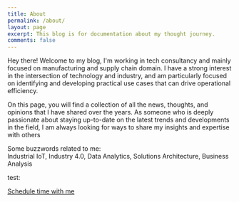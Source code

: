```yaml
---
title: About
permalink: /about/
layout: page
excerpt: This blog is for documentation about my thought journey.
comments: false
---
```


Hey there! Welcome to my blog, I'm working in tech consultancy and mainly focused on manufacturing and supply chain domain. I have a strong interest in the intersection of technology and industry, and am particularly focused on identifying and developing practical use cases that can drive operational efficiency.

On this page, you will find a collection of all the news, thoughts, and opinions that I have shared over the years. As someone who is deeply passionate about staying up-to-date on the latest trends and developments in the field, I am always looking for ways to share my insights and expertise with others

Some buzzwords related to me:  
Industrial IoT, Industry 4.0, Data Analytics, Solutions Architecture, Business Analysis

test:<!-- Calendly link widget begin -->
<link href="https://assets.calendly.com/assets/external/widget.css" rel="stylesheet">
<script src="https://assets.calendly.com/assets/external/widget.js" type="text/javascript" async></script>
<a href="" onclick="Calendly.initPopupWidget({url: 'https://calendly.com/ufukerten'});return false;">Schedule time with me</a>
<!-- Calendly link widget end -->
